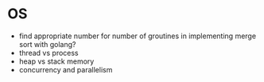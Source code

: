 # OS

- find appropriate number for number of groutines in implementing merge sort with golang?
- thread vs process
- heap vs stack memory
- concurrency and parallelism
